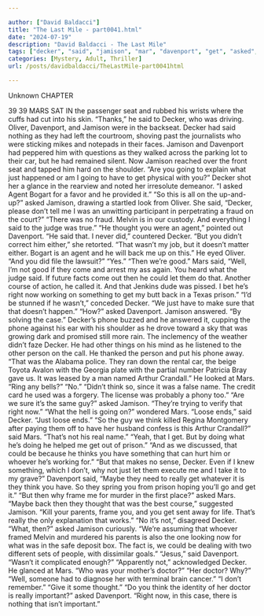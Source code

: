 ```yaml
---

author: ["David Baldacci"]
title: "The Last Mile - part0041.html"
date: "2024-07-19"
description: "David Baldacci - The Last Mile"
tags: ["decker", "said", "jamison", "mar", "davenport", "get", "asked", "think", "oliver", "going", "agent", "back", "could", "right", "something", "phone", "really", "doctor", "seat", "nothing", "car", "shoulder", "bogart", "fraud", "melvin"]
categories: [Mystery, Adult, Thriller]
url: /posts/davidbaldacci/TheLastMile-part0041html

---
```



Unknown
CHAPTER
39
39
MARS SAT IN the passenger seat and rubbed his wrists where the cuffs had cut into his skin.
“Thanks,” he said to Decker, who was driving.
Oliver, Davenport, and Jamison were in the backseat.
Decker had said nothing as they had left the courtroom, shoving past the journalists who were sticking mikes and notepads in their faces.
Jamison and Davenport had peppered him with questions as they walked across the parking lot to their car, but he had remained silent. Now Jamison reached over the front seat and tapped him hard on the shoulder.
“Are you going to explain what just happened or am I going to have to get physical with you?”
Decker shot her a glance in the rearview and noted her irresolute demeanor. “I asked Agent Bogart for a favor and he provided it.”
“So this is all on the up-and-up?” asked Jamison, drawing a startled look from Oliver.
She said, “Decker, please don’t tell me I was an unwitting participant in perpetrating a fraud on the court?”
“There was no fraud. Melvin is in our custody. And everything I said to the judge was true.”
“He thought you were an agent,” pointed out Davenport.
“He said that. I never did,” countered Decker.
“But you didn’t correct him either,” she retorted.
“That wasn’t my job, but it doesn’t matter either. Bogart is an agent and he will back me up on this.” He eyed Oliver. “And you did file the lawsuit?”
“Yes.”
“Then we’re good.”
Mars said, “Well, I’m not good if they come and arrest my ass again. You heard what the judge said. If future facts come out then he could let them do that. Another course of action, he called it. And that Jenkins dude was pissed. I bet he’s right now working on something to get my butt back in a Texas prison.”
“I’d be stunned if he wasn’t,” conceded Decker. “We just have to make sure that that doesn’t happen.”
“How?” asked Davenport.
Jamison answered. “By solving the case.”
Decker’s phone buzzed and he answered it, cupping the phone against his ear with his shoulder as he drove toward a sky that was growing dark and promised still more rain. The inclemency of the weather didn’t faze Decker. He had other things on his mind as he listened to the other person on the call. He thanked the person and put his phone away.
“That was the Alabama police. They ran down the rental car, the beige Toyota Avalon with the Georgia plate with the partial number Patricia Bray gave us. It was leased by a man named Arthur Crandall.” He looked at Mars. “Ring any bells?”
“No.”
“Didn’t think so, since it was a false name. The credit card he used was a forgery. The license was probably a phony too.”
“Are we sure it’s the same guy?” asked Jamison.
“They’re trying to verify that right now.”
“What the hell is going on?” wondered Mars.
“Loose ends,” said Decker. “Just loose ends.”
“So the guy we think killed Regina Montgomery after paying them off to have her husband confess is this Arthur Crandall?” said Mars.
“That’s not his real name.”
“Yeah, that I get. But by doing what he’s doing he helped me get out of prison.”
“And as we discussed, that could be because he thinks you have something that can hurt him or whoever he’s working for.”
“But that makes no sense, Decker. Even if I knew something, which I don’t, why not just let them execute me and I take it to my grave?”
Davenport said, “Maybe they need to really get whatever it is they think you have. So they spring you from prison hoping you’ll go and get it.”
“But then why frame me for murder in the first place?” asked Mars.
“Maybe back then they thought that was the best course,” suggested Jamison. “Kill your parents, frame you, and you get sent away for life. That’s really the only explanation that works.”
“No it’s not,” disagreed Decker.
“What, then?” asked Jamison curiously.
“We’re assuming that whoever framed Melvin and murdered his parents is also the one looking now for what was in the safe deposit box. The fact is, we could be dealing with two different sets of people, with dissimilar goals.”
“Jesus,” said Davenport. “Wasn’t it complicated enough?”
“Apparently not,” acknowledged Decker.
He glanced at Mars. “Who was your mother’s doctor?”
“Her doctor? Why?”
“Well, someone had to diagnose her with terminal brain cancer.”
“I don’t remember.”
“Give it some thought.”
“Do you think the identity of her doctor is really important?” asked Davenport.
“Right now, in this case, there is nothing that isn’t important.”
